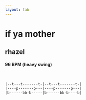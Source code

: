 ```yaml
---
layout: tab
---
```


# if ya mother
## rhazel

#### 96 BPM (heavy swing)

<br/>

```
|--t---t-------t-|--t---t-------t-|
|----p-------p---|----p-------p---|
|b------bb-b-----|b------bb-b----b|
```
